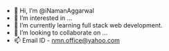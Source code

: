 - 👋 Hi, I’m @iNamanAggarwal
- 👀 I’m interested in ...
- 🌱 I’m currently learning full stack web development.
- 💞️ I’m looking to collaborate on ...
- 📫 Email ID - nmn.office@yahoo.com

<!---
Nmncoded/Nmncoded is a ✨ special ✨ repository because its `README.md` (this file) appears on your GitHub profile.
You can click the Preview link to take a look at your changes.
--->
